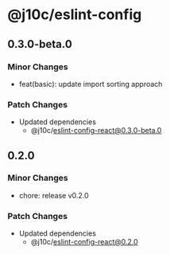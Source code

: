 # @j10c/eslint-config

## 0.3.0-beta.0

### Minor Changes

- feat(basic): update import sorting approach

### Patch Changes

- Updated dependencies
  - @j10c/eslint-config-react@0.3.0-beta.0

## 0.2.0

### Minor Changes

- chore: release v0.2.0

### Patch Changes

- Updated dependencies
  - @j10c/eslint-config-react@0.2.0
